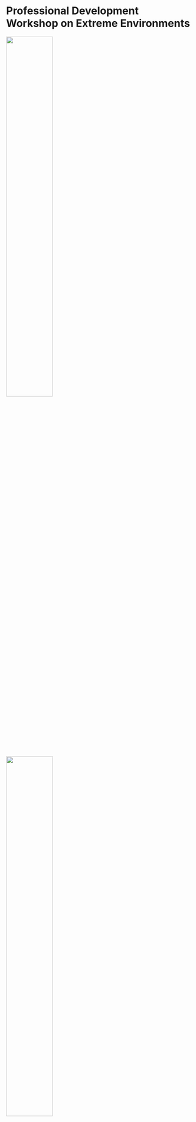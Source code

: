 # Professional Development Workshop on Extreme Environments

<img src="https://user-images.githubusercontent.com/46701190/122614264-f49d3480-d04b-11eb-9e92-775fa59ee719.png" width=50% height=50% >
<img src="https://user-images.githubusercontent.com/46701190/122614265-f535cb00-d04b-11eb-86b7-c18590abe90f.png" width=50% height=50% >


This notebook was created for the CAMEE professional development workshop on extreme environements, dated June 22, 2021. It references the Polartrec Sea ice and deep sea currents information: https://www.polartrec.com/resources/lesson/sea-ice-and-deep-sea-currents. The documentation following the full lession plan is found here: https://www.polartrec.com/files/resources/lesson/43376/docs/full_lesson_sea_ice_and_deep_sea_currents.pdf and lesson materials located here: https://www.polartrec.com/files/resources/lesson/43376/docs/lesson_materials.pdf. This exercise strives to demonstrate the use of ice core data to examine and quantify changes in salinity with depth in Polar sea systems.  




https://user-images.githubusercontent.com/46701190/122615220-c6205900-d04d-11eb-806a-0607ccaea64a.mp4

_credit: Jennifer Bault - 'Ice Core Extraction', Jun 7, 2018: https://www.youtube.com/watch?v=vmX9w7VbDbg_

## Tutorial links:
 [Jump to the depth-salinity tutorial](https://github.com/jcbw/UTSA_CAMEE_SUMMER21/blob/CAMEE_teachers_workshop/TA_CAMEE_SUM21/TA_CAMEE_SUM21.ipynb)
 
### Watch: The beauty of ice - Where art and science collide

This video references the Polartrec tutorial on the optical properties of ice: https://www.polartrec.com/resources/lesson/the-beauty-of-ice-when-art-collides-science
 
[![The beauty of ice](![mq1](https://user-images.githubusercontent.com/46701190/123095502-c0cb6180-d3f3-11eb-99d6-183b1bba5613.jpg)
)](http://www.youtube.com/watch?v=3y6p0yLhmZU)
